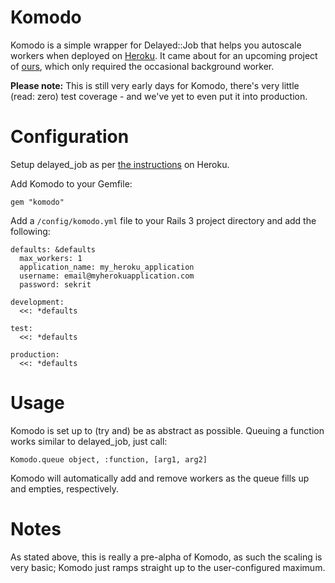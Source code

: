 # Komodo

Komodo is a simple wrapper for Delayed::Job that helps you autoscale workers when deployed on [Heroku](http://www.heroku.com). It came about for an upcoming project of [ours](http://www.involved.com.au), which only required the occasional background worker.

__Please note:__ This is still very early days for Komodo, there's very little (read: zero) test coverage - and we've yet to even put it into production.

# Configuration

Setup delayed_job as per [the instructions](http://docs.heroku.com/delayed-job) on Heroku.

Add Komodo to your Gemfile:

	gem "komodo"

Add a `/config/komodo.yml` file to your Rails 3 project directory and add the following:

	defaults: &defaults
	  max_workers: 1
	  application_name: my_heroku_application
	  username: email@myherokuapplication.com
	  password: sekrit
  
	development:
	  <<: *defaults

	test:
	  <<: *defaults

	production:
	  <<: *defaults
	
# Usage

Komodo is set up to (try and) be as abstract as possible. Queuing a function works similar to delayed_job, just call:

	Komodo.queue object, :function, [arg1, arg2]

Komodo will automatically add and remove workers as the queue fills up and empties, respectively.

# Notes

As stated above, this is really a pre-alpha of Komodo, as such the scaling is very basic; Komodo just ramps straight up to the user-configured maximum.